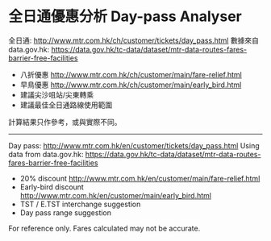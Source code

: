 # 全日通優惠分析 Day-pass Analyser

全日通: <http://www.mtr.com.hk/ch/customer/tickets/day_pass.html>
數據來自 data.gov.hk: <https://data.gov.hk/tc-data/dataset/mtr-data-routes-fares-barrier-free-facilities>

- 八折優惠 <http://www.mtr.com.hk/ch/customer/main/fare-relief.html>
- 早鳥優惠 <http://www.mtr.com.hk/ch/customer/main/early_bird.html>
- 建議尖沙咀站/尖東轉乘
- 建議最佳全日通路線使用範圍

計算結果只作參考，或與實際不同。

---

Day pass: <http://www.mtr.com.hk/en/customer/tickets/day_pass.html>
Using data from data.gov.hk: <https://data.gov.hk/tc-data/dataset/mtr-data-routes-fares-barrier-free-facilities>

- 20% discount <http://www.mtr.com.hk/en/customer/main/fare-relief.html>
- Early-bird discount <http://www.mtr.com.hk/en/customer/main/early_bird.html>
- TST / E.TST interchange suggestion
- Day pass range suggestion

For reference only. Fares calculated may not be accurate.
